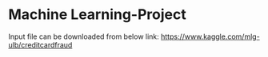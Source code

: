 # Machine Learning-Project
Input file can be downloaded from below link:
https://www.kaggle.com/mlg-ulb/creditcardfraud
